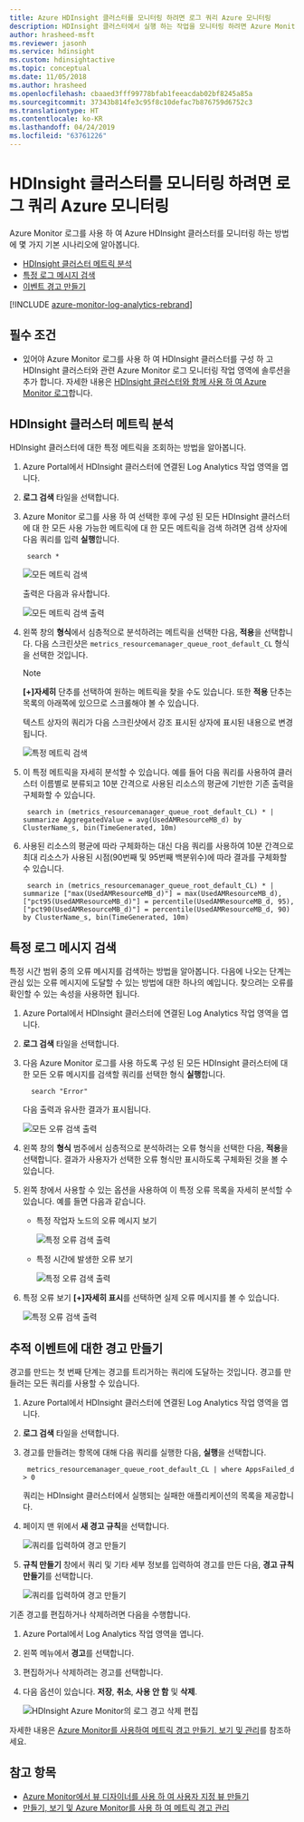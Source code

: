 ```yaml
---
title: Azure HDInsight 클러스터를 모니터링 하려면 로그 쿼리 Azure 모니터링
description: HDInsight 클러스터에서 실행 하는 작업을 모니터링 하려면 Azure Monitor 로그 쿼리를 실행 하는 방법을 알아봅니다.
author: hrasheed-msft
ms.reviewer: jasonh
ms.service: hdinsight
ms.custom: hdinsightactive
ms.topic: conceptual
ms.date: 11/05/2018
ms.author: hrasheed
ms.openlocfilehash: cbaaed3fff99778bfab1feeacdab02bf8245a85a
ms.sourcegitcommit: 37343b814fe3c95f8c10defac7b876759d6752c3
ms.translationtype: HT
ms.contentlocale: ko-KR
ms.lasthandoff: 04/24/2019
ms.locfileid: "63761226"
---
```

# <a name="query-azure-monitor-logs-to-monitor-hdinsight-clusters"></a>HDInsight 클러스터를 모니터링 하려면 로그 쿼리 Azure 모니터링

Azure Monitor 로그를 사용 하 여 Azure HDInsight 클러스터를 모니터링 하는 방법에 몇 가지 기본 시나리오에 알아봅니다.

* [HDInsight 클러스터 메트릭 분석](#analyze-hdinsight-cluster-metrics)
* [특정 로그 메시지 검색](#search-for-specific-log-messages)
* [이벤트 경고 만들기](#create-alerts-for-tracking-events)

[!INCLUDE [azure-monitor-log-analytics-rebrand](../../includes/azure-monitor-log-analytics-rebrand.md)]

## <a name="prerequisites"></a>필수 조건

* 있어야 Azure Monitor 로그를 사용 하 여 HDInsight 클러스터를 구성 하 고 HDInsight 클러스터와 관련 Azure Monitor 로그 모니터링 작업 영역에 솔루션을 추가 합니다. 자세한 내용은 [HDInsight 클러스터와 함께 사용 하 여 Azure Monitor 로그](hdinsight-hadoop-oms-log-analytics-tutorial.md)합니다.

## <a name="analyze-hdinsight-cluster-metrics"></a>HDInsight 클러스터 메트릭 분석

HDInsight 클러스터에 대한 특정 메트릭을 조회하는 방법을 알아봅니다.

1. Azure Portal에서 HDInsight 클러스터에 연결된 Log Analytics 작업 영역을 엽니다.
2. **로그 검색** 타일을 선택합니다.
3. Azure Monitor 로그를 사용 하 여 선택한 후에 구성 된 모든 HDInsight 클러스터에 대 한 모든 사용 가능한 메트릭에 대 한 모든 메트릭을 검색 하려면 검색 상자에 다음 쿼리를 입력 **실행**합니다.

        search *

    ![모든 메트릭 검색](./media/hdinsight-hadoop-oms-log-analytics-use-queries/hdinsight-log-analytics-search-all-metrics.png "모든 메트릭 검색")

    출력은 다음과 유사합니다.

    ![모든 메트릭 검색 출력](./media/hdinsight-hadoop-oms-log-analytics-use-queries/hdinsight-log-analytics-search-all-metrics-output.png "모든 메트릭 검색 출력")

5. 왼쪽 창의 **형식**에서 심층적으로 분석하려는 메트릭을 선택한 다음, **적용**을 선택합니다. 다음 스크린샷은 `metrics_resourcemanager_queue_root_default_CL` 형식을 선택한 것입니다.

    > [!NOTE]  
    > **[+]자세히** 단추를 선택하여 원하는 메트릭을 찾을 수도 있습니다. 또한 **적용** 단추는 목록의 아래쪽에 있으므로 스크롤해야 볼 수 있습니다.

    텍스트 상자의 쿼리가 다음 스크린샷에서 강조 표시된 상자에 표시된 내용으로 변경됩니다.

    ![특정 메트릭 검색](./media/hdinsight-hadoop-oms-log-analytics-use-queries/hdinsight-log-analytics-search-specific-metrics.png "특정 메트릭 검색")

6. 이 특정 메트릭을 자세히 분석할 수 있습니다. 예를 들어 다음 쿼리를 사용하여 클러스터 이름별로 분류되고 10분 간격으로 사용된 리소스의 평균에 기반한 기존 출력을 구체화할 수 있습니다.

        search in (metrics_resourcemanager_queue_root_default_CL) * | summarize AggregatedValue = avg(UsedAMResourceMB_d) by ClusterName_s, bin(TimeGenerated, 10m)

7. 사용된 리소스의 평균에 따라 구체화하는 대신 다음 쿼리를 사용하여 10분 간격으로 최대 리소스가 사용된 시점(90번째 및 95번째 백분위수)에 따라 결과를 구체화할 수 있습니다.

        search in (metrics_resourcemanager_queue_root_default_CL) * | summarize ["max(UsedAMResourceMB_d)"] = max(UsedAMResourceMB_d), ["pct95(UsedAMResourceMB_d)"] = percentile(UsedAMResourceMB_d, 95), ["pct90(UsedAMResourceMB_d)"] = percentile(UsedAMResourceMB_d, 90) by ClusterName_s, bin(TimeGenerated, 10m)

## <a name="search-for-specific-log-messages"></a>특정 로그 메시지 검색

특정 시간 범위 중의 오류 메시지를 검색하는 방법을 알아봅니다. 다음에 나오는 단계는 관심 있는 오류 메시지에 도달할 수 있는 방법에 대한 하나의 예입니다. 찾으려는 오류를 확인할 수 있는 속성을 사용하면 됩니다.

1. Azure Portal에서 HDInsight 클러스터에 연결된 Log Analytics 작업 영역을 엽니다.
2. **로그 검색** 타일을 선택합니다.
3. 다음 Azure Monitor 로그를 사용 하도록 구성 된 모든 HDInsight 클러스터에 대 한 모든 오류 메시지를 검색할 쿼리를 선택한 형식 **실행**합니다. 

         search "Error"

    다음 출력과 유사한 결과가 표시됩니다.

    ![모든 오류 검색 출력](./media/hdinsight-hadoop-oms-log-analytics-use-queries/hdinsight-log-analytics-search-all-errors-output.png "모든 오류 검색 출력")

4. 왼쪽 창의 **형식** 범주에서 심층적으로 분석하려는 오류 형식을 선택한 다음, **적용**을 선택합니다.  결과가 사용자가 선택한 오류 형식만 표시하도록 구체화된 것을 볼 수 있습니다.
5. 왼쪽 창에서 사용할 수 있는 옵션을 사용하여 이 특정 오류 목록을 자세히 분석할 수 있습니다. 예를 들면 다음과 같습니다.

    - 특정 작업자 노드의 오류 메시지 보기

        ![특정 오류 검색 출력](./media/hdinsight-hadoop-oms-log-analytics-use-queries/hdinsight-log-analytics-search-specific-error-refined.png "특정 오류 검색 출력")

    - 특정 시간에 발생한 오류 보기

        ![특정 오류 검색 출력](./media/hdinsight-hadoop-oms-log-analytics-use-queries/hdinsight-log-analytics-search-specific-error-time.png "특정 오류 검색 출력")

6. 특정 오류 보기 **[+]자세히 표시**를 선택하면 실제 오류 메시지를 볼 수 있습니다.

    ![특정 오류 검색 출력](./media/hdinsight-hadoop-oms-log-analytics-use-queries/hdinsight-log-analytics-search-specific-error-arrived.png "특정 오류 검색 출력")

## <a name="create-alerts-for-tracking-events"></a>추적 이벤트에 대한 경고 만들기

경고를 만드는 첫 번째 단계는 경고를 트리거하는 쿼리에 도달하는 것입니다. 경고를 만들려는 모든 쿼리를 사용할 수 있습니다.

1. Azure Portal에서 HDInsight 클러스터에 연결된 Log Analytics 작업 영역을 엽니다.
2. **로그 검색** 타일을 선택합니다.
3. 경고를 만들려는 항목에 대해 다음 쿼리를 실행한 다음, **실행**을 선택합니다.

        metrics_resourcemanager_queue_root_default_CL | where AppsFailed_d > 0

    쿼리는 HDInsight 클러스터에서 실행되는 실패한 애플리케이션의 목록을 제공합니다.

4. 페이지 맨 위에서 **새 경고 규칙**을 선택합니다.

    ![쿼리를 입력하여 경고 만들기](./media/hdinsight-hadoop-oms-log-analytics-use-queries/hdinsight-log-analytics-create-alert-query.png "쿼리를 입력하여 경고 만들기")

5. **규칙 만들기** 창에서 쿼리 및 기타 세부 정보를 입력하여 경고를 만든 다음, **경고 규칙 만들기**를 선택합니다.

    ![쿼리를 입력하여 경고 만들기](./media/hdinsight-hadoop-oms-log-analytics-use-queries/hdinsight-log-analytics-create-alert.png "쿼리를 입력하여 경고 만들기")

기존 경고를 편집하거나 삭제하려면 다음을 수행합니다.

1. Azure Portal에서 Log Analytics 작업 영역을 엽니다.
2. 왼쪽 메뉴에서 **경고**를 선택합니다.
3. 편집하거나 삭제하려는 경고를 선택합니다.
4. 다음 옵션이 있습니다. **저장**, **취소**, **사용 안 함** 및 **삭제**.

    ![HDInsight Azure Monitor의 로그 경고 삭제 편집](media/hdinsight-hadoop-oms-log-analytics-use-queries/hdinsight-log-analytics-edit-alert.png)

자세한 내용은 [Azure Monitor를 사용하여 메트릭 경고 만들기, 보기 및 관리](../azure-monitor/platform/alerts-metric.md)를 참조하세요.

## <a name="see-also"></a>참고 항목

* [Azure Monitor에서 뷰 디자이너를 사용 하 여 사용자 지정 뷰 만들기](../azure-monitor/platform/view-designer.md)
* [만들기, 보기 및 Azure Monitor를 사용 하 여 메트릭 경고 관리](../azure-monitor/platform/alerts-metric.md)
